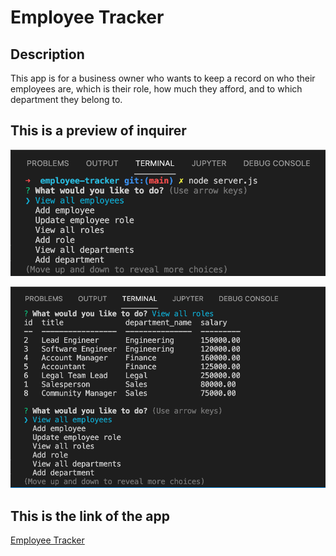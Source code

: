 # Employee Tracker

## Description

This app is for a business owner who wants to keep a record on who their employees are, which is their role, how much they afford, and to which department they belong to.

## This is a preview of inquirer

![Prompt Questions](assets/images/prompt-questions.png)

![Roles table preview](assets/images/roles-table.png)

## This is the link of the app

[Employee Tracker](https://github.com/salvadordiaz1222/employee-tracker)
